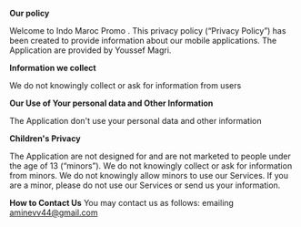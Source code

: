**Our policy**

Welcome to Indo Maroc Promo . This privacy policy (“Privacy Policy”) has been created to provide information about our mobile applications. The Application are provided by Youssef Magri.

**Information we collect**

We do not knowingly collect or ask for information from users

**Our Use of Your personal data and Other Information**

The Application don't use your personal data and other information

**Children's Privacy**

The Application are not designed for and are not marketed to people under the age of 13 (“minors”). 
We do not knowingly collect or ask for information from minors. 
We do not knowingly allow minors to use our Services. 
If you are a minor, please do not use our Services or send us your information.

**How to Contact Us**
You may contact us as follows: emailing aminevv44@gmail.com

